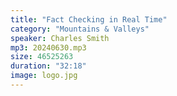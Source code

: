 ```yaml
---
title: "Fact Checking in Real Time"
category: "Mountains & Valleys"
speaker: Charles Smith
mp3: 20240630.mp3
size: 46525263
duration: "32:18"
image: logo.jpg
---
```

